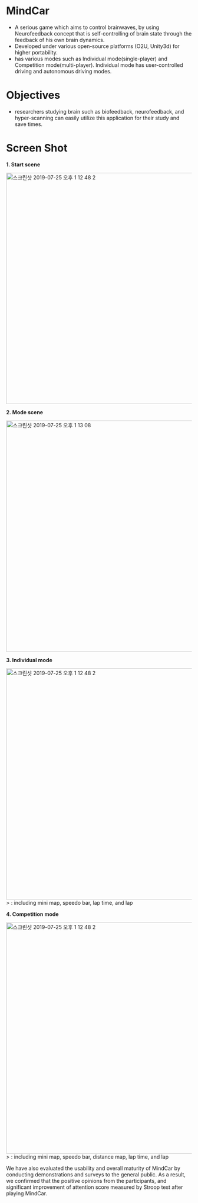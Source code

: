 # MindCar
* A serious game which aims to control brainwaves, by using Neurofeedback concept that is self-controlling of brain state through the feedback of his own brain dynamics. 
* Developed under various open-source platforms (O2U, Unity3d) for higher portability. 
* has various modes such as Individual mode(single-player) and Competition mode(multi-player). Individual mode has user-controlled driving and autonomous driving modes. 


# Objectives
* researchers studying brain such as biofeedback, neurofeedback, and hyper-scanning can easily utilize this application for their study and save times.  

# Screen Shot
**1. Start scene**

<img width="625" alt="스크린샷 2019-07-25 오후 1 12 48 2" src="https://user-images.githubusercontent.com/36878519/62444527-b02a8780-b798-11e9-8064-e93d0dbceb7e.png">

**2. Mode scene**

<img width="625" alt="스크린샷 2019-07-25 오후 1 13 08" src="https://user-images.githubusercontent.com/36878519/62451936-2be10000-b7aa-11e9-882c-f8a33e47161e.png">

**3. Individual mode**

<img width="625" alt="스크린샷 2019-07-25 오후 1 12 48 2" src="https://user-images.githubusercontent.com/36878519/62444439-70fc3680-b798-11e9-92d4-e654c1de8897.JPG">
> : including mini map, speedo bar, lap time, and lap 

**4. Competition mode**

<img width="625" alt="스크린샷 2019-07-25 오후 1 12 48 2" src="https://user-images.githubusercontent.com/36878519/62444483-98eb9a00-b798-11e9-9f20-a9c63fd3786d.JPG">
> : including mini map, speedo bar, distance map, lap time, and lap 


We have also evaluated the usability and overall maturity of MindCar by conducting demonstrations and surveys to the general public.
As a result, we confirmed that the positive opinions from the participants, and significant improvement of attention score 
measured by Stroop test after playing MindCar.
